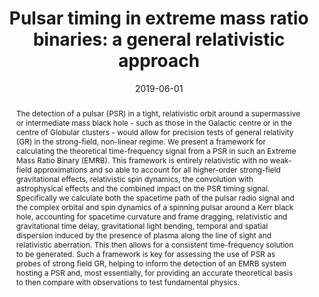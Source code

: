 ---
title: "Pulsar timing in extreme mass ratio binaries: a general relativistic approach"
date: 2019-06-01
publishDate: 2019-06-01T00:00:00.000000Z
authors: ["T. Kimpson", "K. Wu", "and S. Zane"]
publication_types: ["2"]
abstract: "The detection of a pulsar (PSR) in a tight, relativistic orbit around a supermassive or intermediate mass black hole - such as those in the Galactic centre or in the centre of Globular clusters - would allow for precision tests of general relativity (GR) in the strong-field, non-linear regime. We present a framework for calculating the theoretical time-frequency signal from a PSR in such an Extreme Mass Ratio Binary (EMRB). This framework is entirely relativistic with no weak-field approximations and so able to account for all higher-order strong-field gravitational effects, relativistic spin dynamics, the convolution with astrophysical effects and the combined impact on the PSR timing signal. Specifically we calculate both the spacetime path of the pulsar radio signal and the complex orbital and spin dynamics of a spinning pulsar around a Kerr black hole, accounting for spacetime curvature and frame dragging, relativistic and gravitational time delay, gravitational light bending, temporal and spatial dispersion induced by the presence of plasma along the line of sight and relativistic aberration. This then allows for a consistent time-frequency solution to be generated. Such a framework is key for assessing the use of PSR as probes of strong field GR, helping to inform the detection of an EMRB system hosting a PSR and, most essentially, for providing an accurate theoretical basis to then compare with observations to test fundamental physics."
featured: false
publication: "*MNRAS*"
doi: "10.1093/mnras/stz845"
links:
  - icon_pack: 
    icon: 
    name: arxiv
    url: 'https://arxiv.org/abs/1903.08258'
---